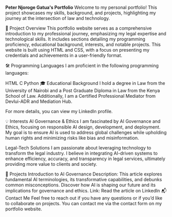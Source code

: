 **Peter Njoroge Gatua's Portfolio**
Welcome to my personal portfolio! This project showcases my skills, background, and projects, highlighting my journey at the intersection of law and technology.

🚀 Project Overview
This portfolio website serves as a comprehensive introduction to my professional journey, emphasizing my legal expertise and technological skills. It includes sections detailing my programming proficiency, educational background, interests, and notable projects. This website is built using HTML and CSS, with a focus on presenting my credentials and achievements in a user-friendly format.

🛠️ Programming Languages
I am proficient in the following programming languages:

HTML
C
Python
🎓 Educational Background
I hold a degree in Law from the University of Nairobi and a Post Graduate Diploma in Law from the Kenya School of Law. Additionally, I am a Certified Professional Mediator from Devlui-ADR and Mediation Hub.

For more details, you can view my LinkedIn profile.

💡 Interests
AI Governance & Ethics
I am fascinated by AI Governance and Ethics, focusing on responsible AI design, development, and deployment. My goal is to ensure AI is used to address global challenges while upholding human rights and minimizing risks like bias and misinformation.

Legal-Tech Solutions
I am passionate about leveraging technology to transform the legal industry. I believe in integrating AI-driven systems to enhance efficiency, accuracy, and transparency in legal services, ultimately providing more value to clients and society.

📁 Projects
Introduction to AI Governance
Description: This article explores fundamental AI terminologies, its transformative capabilities, and debunks common misconceptions. Discover how AI is shaping our future and its implications for governance and ethics.
Link: Read the article on LinkedIn
📬 Contact Me
Feel free to reach out if you have any questions or if you’d like to collaborate on projects. You can contact me via the contact form on my portfolio website.

